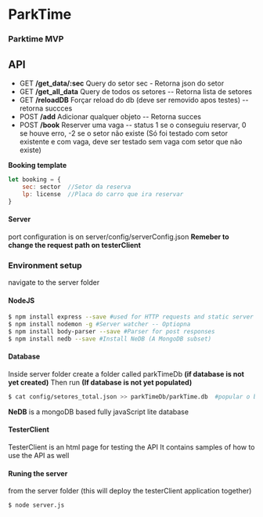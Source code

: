 # ParkTime
### Parktime MVP
## API

* GET **/get_data/:sec** Query do setor sec - Retorna json do setor  
* GET **/get_all_data** Query de todos os setores -- Retorna lista de setores  
* GET **/reloadDB** Forçar reload do db (deve ser removido apos testes) -- retorna succces  
* POST **/add** Adicionar qualquer objeto  -- Retorna succes  
* POST **/book** Reserver uma vaga  -- status 1 se o conseguiu reservar, 0 se houve erro, -2 se o setor não existe (Só foi testado com setor existente e com vaga, deve ser testado sem vaga  com setor que não existe)  

**Booking template**
```javaScript
let booking = {
    sec: sector  //Setor da reserva
    lp: license  //Placa do carro que ira reservar
}
```


#### Server 
port configuration is on
server/config/serverConfig.json **Remeber to change the request path on testerClient**
### Environment setup
navigate to the server folder
#### NodeJS
```bash
$ npm install express --save #used for HTTP requests and static server
$ npm install nodemon -g #Server watcher -- Optiopna
$ npm install body-parser --save #Parser for post responses
$ npm install nedb --save #Install NeDB (A MongoDB subset)
```
#### Database

Inside server folder create a folder called parkTimeDb **(if database is not yet created)**
Then run **(If database is not yet populated)**
```bash
$ cat config/setores_total.json >> parkTimeDb/parkTime.db  #popular o banco de dados
```
__NeDB__ is a mongoDB based fully javaScript lite database 

#### TesterClient
TesterClient is an html page for testing the API
It contains samples of how to use the API as well


#### Runing the server
from the server folder (this will deploy the testerClient application together)
```bash
$ node server.js
```





